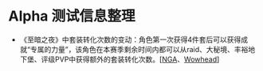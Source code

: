 # Alpha 测试信息整理

- 《至暗之夜》中套装转化次数的变动：角色第一次获得4件套后可以获得成就“专属的力量”，该角色在本赛季剩余时间内都可以从raid、大秘境、丰裕地下堡、评级PVP中获得额外的套装转化次数。[[NGA](https://nga.178.com/read.php?tid=45275965)、[Wowhead](
https://www.wowhead.com/news/more-ways-to-earn-catalyst-charges-in-midnight-378693)]